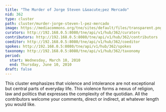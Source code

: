 ```yaml
---
title: "The Murder of Jorge Steven L&oacute;pez Mercado"
nid: 362
type: cluster
path: cluster/murder-jorge-steven-l-pez-mercado
image: https://mediacommons.org/tne/sites/default/files/transparent.png
curators: http://192.168.0.5:8080/tne/api/v1/hub/362/curators
contributors: http://192.168.0.5:8080/tne/api/v1/hub/362/contributors
coeditor: http://192.168.0.5:8080/tne/api/v1/hub/362/coeditor
spokes: http://192.168.0.5:8080/tne/api/v1/hub/362/spokes
taxonomy: http://192.168.0.5:8080/tne/api/v1/hub/362/taxonomy
period:
  start: Wednesday, March 10, 2010
  end: Thursday, June 10, 2010
draft: false
---
```


This cluster emphasizes that violence and intolerance are not exceptional but central parts of everyday life. This violence forms a nexus of religion, law and politics that expresses the complexity of the quotidian. All the contributors welcome your comments, direct or indirect, at whatever length you would like.
